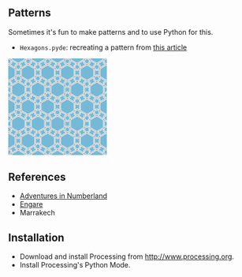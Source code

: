 ## Patterns

Sometimes it's fun to make patterns and to use Python for this.

* ```Hexagons.pyde```: recreating a pattern from [this article](https://www.theguardian.com/science/alexs-adventures-in-numberland/2015/feb/10/muslim-rule-and-compass-the-magic-of-islamic-geometric-design)

<a href="https://www.theguardian.com/science/alexs-adventures-in-numberland/2015/feb/10/muslim-rule-and-compass-the-magic-of-islamic-geometric-design">
    <img src="./media/hex.png" alt="hexagons" width="200px"/>
</a>

## References

* [Adventures in Numberland](https://www.theguardian.com/science/alexs-adventures-in-numberland)
* [Engare](http://www.engare.design/)
* Marrakech

## Installation

* Download and install Processing from http://www.processing.org.
* Install Processing's Python Mode.
